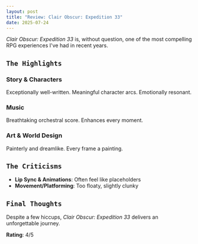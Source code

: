 ```yaml
---
layout: post
title: "Review: Clair Obscur: Expedition 33"
date: 2025-07-24
---
```


_Clair Obscur: Expedition 33_ is, without question, one of the most compelling RPG experiences I've had in recent years.

## `The Highlights`

### Story & Characters

Exceptionally well-written. Meaningful character arcs. Emotionally resonant.

### Music

Breathtaking orchestral score. Enhances every moment.

### Art & World Design

Painterly and dreamlike. Every frame a painting.

## `The Criticisms`

- **Lip Sync & Animations**: Often feel like placeholders
- **Movement/Platforming**: Too floaty, slightly clunky

## `Final Thoughts`

Despite a few hiccups, _Clair Obscur: Expedition 33_ delivers an unforgettable journey.

**Rating**: 4/5
